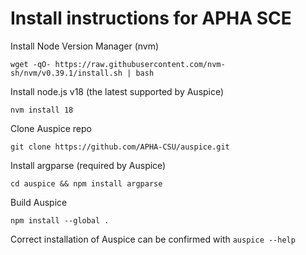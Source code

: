 # Install instructions for APHA SCE

Install Node Version Manager (nvm)

`wget -qO- https://raw.githubusercontent.com/nvm-sh/nvm/v0.39.1/install.sh | bash`

Install node.js v18 (the latest supported by Auspice)

`nvm install 18`

Clone Auspice repo

`git clone https://github.com/APHA-CSU/auspice.git`

Install argparse (required by Auspice)

`cd auspice && npm install argparse`

Build Auspice

`npm install --global .`

Correct installation of Auspice can be confirmed with `auspice --help`
